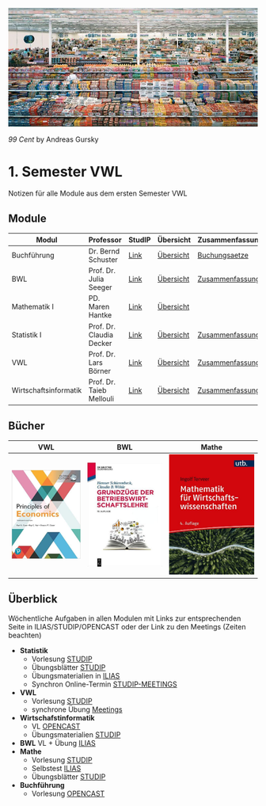![22-02-13_13-29](images/22-02-13_13-29.jpg)

*99 Cent* by Andreas Gursky

# 1. Semester VWL

Notizen für alle Module aus dem ersten Semester VWL


## Module

| Modul | Professor | StudIP | Übersicht | Zusammenfassung |
| --------------------- | ------------------------ | ------------------------------------------------------------ | ----------------------------------------------- | ------------------------------------------------------------ |
| Buchführung | Dr. Bernd Schuster | [Link](https://studip.uni-halle.de/dispatch.php/course/overview?cid=947233852d97a6d1b73e10e284b0daa0) | [Übersicht](VL_Buchfuehrung/README.md) | [Buchungsaetze](VL_Buchfuehrung/2021-10-00-Buchungsaetze.md) |
| BWL | Prof. Dr. Julia Seeger | [Link](https://studip.uni-halle.de/dispatch.php/course/overview?cid=113433db124a2ae1dd9c68650141c7ac) | [Übersicht](VL_BWL/README.md) | [Zusammenfassung](VL_BWL/2021-10-00-Zusammenfassung.md) |
| Mathematik I | PD. Maren Hantke | [Link](https://studip.uni-halle.de/dispatch.php/course/overview?cid=e40de35dc0052790d6339e9b1bdf7e0c) | [Übersicht](VL_Mathe1/README.md) | |
| Statistik I | Prof. Dr. Claudia Decker | [Link](https://studip.uni-halle.de/dispatch.php/course/overview?cid=f69e6edd60aa482027bace682879a7bf) | [Übersicht](VL_Statistik1/README.md) | [Zusammenfassung](VL_Statistik1/2021-10-00-Zusammenfassung.md) |
| VWL | Prof. Dr. Lars Börner | [Link](https://studip.uni-halle.de/dispatch.php/course/overview?cid=cbc118b597a7b750d1503bfb3191295c) | [Übersicht](VL_VWL/README.md) | [Zusammenfassung](VL_VWL/2021-10-00-Zusammenfassung.md) |
| Wirtschaftsinformatik | Prof. Dr. Taieb Mellouli | [Link](https://studip.uni-halle.de/dispatch.php/course/overview?cid=df0f041ad274fc2c80bd4cb393912a92) | [Übersicht](VL_Wirtschaftsinformatik/README.md) | [Zusammenfassung](VL_Wirtschaftsinformatik/2021-10-00-Zusammenfassung.md) |

## Bücher

| VWL | BWL | Mathe | 
| ------------------------------------------------------------ | ------------------------------------------------------------ | ------------------------------------------------------------ |
| [![vwl](images/vwl_buch.jpg)](https://drive.google.com/file/d/1s9_7FWN3G2-_y69nM1v2xPurEeXk48Ow/view) | [![bwl](images/mathe_buch.jpg)](https://drive.google.com/file/d/1wPdZ596cPwlVadX3A2Jb4MZmrEyYdYRv/view) | [![mathe](images/bwl_buch.jpg)](https://drive.google.com/file/d/1s9_7FWN3G2-_y69nM1v2xPurEeXk48Ow/view?usp=drive_web) |

## Überblick

Wöchentliche Aufgaben in allen Modulen mit Links zur entsprechenden Seite in ILIAS/STUDIP/OPENCAST oder der Link zu den Meetings (Zeiten beachten)

* **Statistik**
  * Vorlesung [STUDIP](https://studip.uni-halle.de/dispatch.php/course/files/index/bb255f3166409ca6bf427d62d38a639e?cid=f69e6edd60aa482027bace682879a7bf)
  * Übungsblätter [STUDIP](https://studip.uni-halle.de/dispatch.php/course/files/index/8b0dce8c3c007b340cc25ab896ad3f87?cid=f69e6edd60aa482027bace682879a7bf)
  * Übungsmaterialien in [ILIAS](https://ilias.uni-halle.de/goto.php?target=crs_220184&client_id=unihalle)
  * Synchron Online-Termin [STUDIP-MEETINGS](https://studip.uni-halle.de/plugins.php/meetingplugin/index?cid=6aa77b737e69c82a81d93ff7c7a410c6#/)
* **VWL**
  * Vorlesung [STUDIP](https://studip.uni-halle.de/dispatch.php/course/files?cid=cbc118b597a7b750d1503bfb3191295c)
  * synchrone Übung [Meetings](https://studip.uni-halle.de/plugins.php/meetingplugin/index?cid=12f91aa567b01ea251408fd2c4a6c455#/)
* **Wirtschafstinformatik**
  * VL [OPENCAST](https://studip.uni-halle.de/plugins.php/opencast/course/index?cid=df0f041ad274fc2c80bd4cb393912a92)
  * Übungsmaterialien [STUDIP](https://studip.uni-halle.de/dispatch.php/course/files?cid=df0f041ad274fc2c80bd4cb393912a92)
* **BWL** VL + Übung [ILIAS](https://ilias.uni-halle.de/ilias.php?ref_id=217678&cmdClass=ilrepositorygui&cmdNode=us&baseClass=ilrepositorygui)
* **Mathe**
  * Vorlesung [STUDIP](https://studip.uni-halle.de/dispatch.php/course/files/index/37b1366b8d66a8d7020d870d0e2ec49a?cid=e40de35dc0052790d6339e9b1bdf7e0c)
  * Selbstest [ILIAS](https://ilias.uni-halle.de/ilias.php?ref_id=220211&cmdClass=ilrepositorygui&cmdNode=us&baseClass=ilrepositorygui)
  * Übungsblätter [STUDIP](https://studip.uni-halle.de/dispatch.php/course/files/index/92d368b2368f95cb792fd7a09bdddf78?cid=e40de35dc0052790d6339e9b1bdf7e0c)
* **Buchführung**
  * Vorlesung [OPENCAST](https://studip.uni-halle.de/plugins.php/opencast/course/index?cid=9621ab9e6f480ff17e4a751b9ccc59d4)